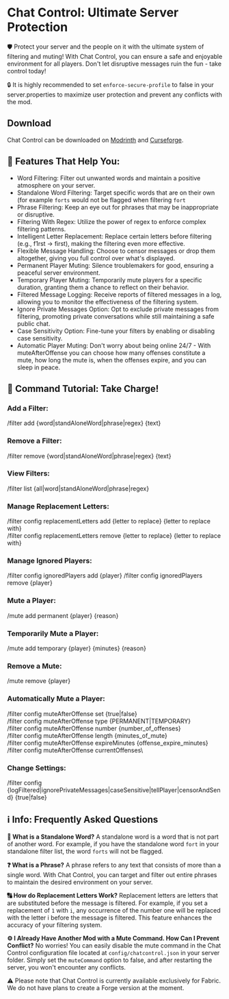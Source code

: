 # Chat Control: Ultimate Server Protection

🛡️ Protect your server and the people on it with the ultimate system of filtering and muting! With Chat Control, you can ensure a safe and enjoyable environment for all players. Don't let disruptive messages ruin the fun - take control today!

🔒 It is highly recommended to set `enforce-secure-profile` to false in your server.properties to maximize user protection and prevent any conflicts with the mod.

## Download
Chat Control can be downloaded on [Modrinth](https://modrinth.com/mod/chat) and [Curseforge](https://www.curseforge.com/minecraft/mc-mods/chat-control).

## 🌟 Features That Help You:

- Word Filtering: Filter out unwanted words and maintain a positive atmosphere on your server.
- Standalone Word Filtering: Target specific words that are on their own (for example `forts` would not be flagged when filtering `fort`
- Phrase Filtering: Keep an eye out for phrases that may be inappropriate or disruptive.
- Filtering With Regex: Utilize the power of regex to enforce complex filtering patterns.
- Intelligent Letter Replacement: Replace certain letters before filtering (e.g., f1rst -> first), making the filtering even more effective.
- Flexible Message Handling: Choose to censor messages or drop them altogether, giving you full control over what's displayed.
- Permanent Player Muting: Silence troublemakers for good, ensuring a peaceful server environment.
- Temporary Player Muting: Temporarily mute players for a specific duration, granting them a chance to reflect on their behavior.
- Filtered Message Logging: Receive reports of filtered messages in a log, allowing you to monitor the effectiveness of the filtering system.
- Ignore Private Messages Option: Opt to exclude private messages from filtering, promoting private conversations while still maintaining a safe public chat.
- Case Sensitivity Option: Fine-tune your filters by enabling or disabling case sensitivity.
- Automatic Player Muting: Don't worry about being online 24/7 - With muteAfterOffense you can choose how many offenses constitute a mute, how long the mute is, when the offenses expire, and you can sleep in peace.

## 💬 Command Tutorial: Take Charge!

### Add a Filter:
/filter add {word|standAloneWord|phrase|regex} {text}

### Remove a Filter:
/filter remove {word|standAloneWord|phrase|regex} {text}

### View Filters:
/filter list {all|word|standAloneWord|phrase|regex}
 
### Manage Replacement Letters:
/filter config replacementLetters add {letter to replace} {letter to replace with}\
/filter config replacementLetters remove {letter to replace} {letter to replace with}

### Manage Ignored Players:
/filter config ignoredPlayers add {player}
/filter config ignoredPlayers remove {player}

### Mute a Player:
/mute add permanent {player} {reason}

### Temporarily Mute a Player:
/mute add temporary {player} {minutes} {reason}

### Remove a Mute:
/mute remove {player}

### Automatically Mute a Player:
/filter config muteAfterOffense set {true|false}\
/filter config muteAfterOffense type {PERMANENT|TEMPORARY}\
/filter config muteAfterOffense number {number_of_offenses}\
/filter config muteAfterOffense length {minutes_of_mute}\
/filter config muteAfterOffense expireMinutes {offense_expire_minutes}\
/filter config muteAfterOffense currentOffenses\

### Change Settings:
/filter config {logFiltered|ignorePrivateMessages|caseSensitive|tellPlayer|censorAndSend} {true|false}

## ℹ️ Info: Frequently Asked Questions

**🤔 What is a Standalone Word?**
A standalone word is a word that is not part of another word. For example, if you have the standalone word `fort` in your standalone filter list, the word `forts` will not be flagged.

**❓ What is a Phrase?**
A phrase refers to any text that consists of more than a single word. With Chat Control, you can target and filter out entire phrases to maintain the desired environment on your server.

**🔠 How do Replacement Letters Work?**
Replacement letters are letters that are substituted before the message is filtered. For example, if you set a replacement of `1` with `i`, any occurrence of the number one will be replaced with the letter i before the message is filtered. This feature enhances the accuracy of your filtering system.

**⚙️ I Already Have Another Mod with a Mute Command. How Can I Prevent Conflict?**
No worries! You can easily disable the mute command in the Chat Control configuration file located at `config/chatcontrol.json` in your server folder. Simply set the `muteCommand` option to false, and after restarting the server, you won't encounter any conflicts.

⚠️ Please note that Chat Control is currently available exclusively for Fabric. We do not have plans to create a Forge version at the moment.

